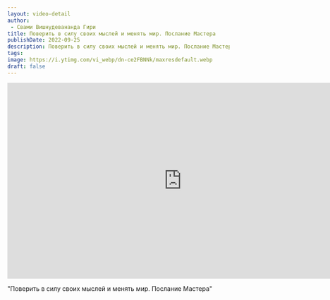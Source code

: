 ```yaml
---
layout: video-detail
author:
 - Свами Вишнудевананда Гири
title: Поверить в силу своих мыслей и менять мир. Послание Мастера
publishDate: 2022-09-25
description: Поверить в силу своих мыслей и менять мир. Послание Мастера. 
tags: 
image: https://i.ytimg.com/vi_webp/dn-ce2FBNNk/maxresdefault.webp
draft: false
---
```


<iframe width="790" height="444" src="https://www.youtube.com/embed/dn-ce2FBNNk" frameborder="0" allowfullscreen=""></iframe> 

  "Поверить в силу своих мыслей и менять мир. Послание Мастера"

  

 